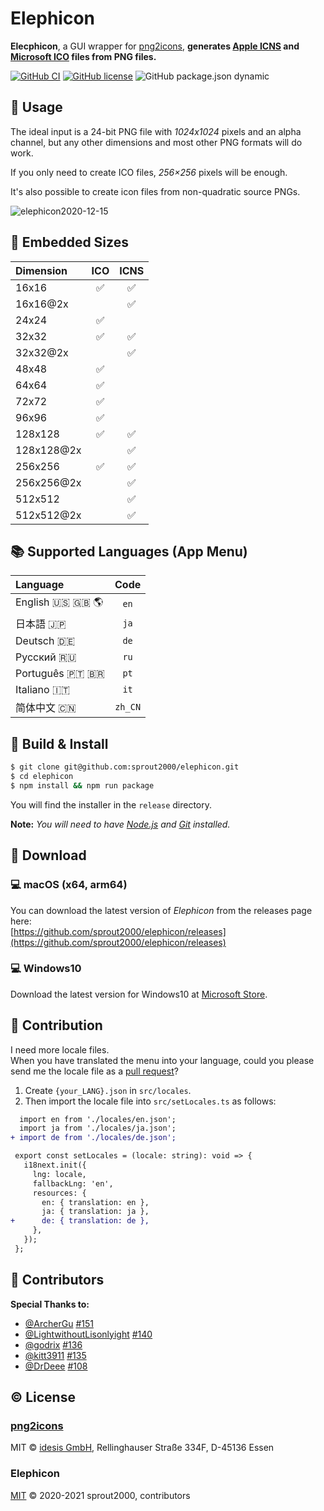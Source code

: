 # Elephicon

**Elecphicon**, a GUI wrapper for [png2icons](https://github.com/idesis-gmbh/png2icons), **generates [Apple ICNS](https://en.wikipedia.org/wiki/Apple_Icon_Image_format) and [Microsoft ICO](<https://en.wikipedia.org/wiki/ICO_(file_format)>) files from PNG files.**

[![GitHub CI](https://github.com/sprout2000/elephicon/workflows/GitHub%20CI/badge.svg)](https://github.com/sprout2000/elephicon/actions?query=workflow%3A%22GitHub+CI%22)
[![GitHub license](https://img.shields.io/github/license/sprout2000/elephicon)](https://github.com/sprout2000/elephicon/blob/master/LICENSE.md)
![GitHub package.json dynamic](https://img.shields.io/github/package-json/keywords/sprout2000/elephicon)

## :green_book: Usage

The ideal input is a 24-bit PNG file with _1024x1024_ pixels and an alpha channel, but any other dimensions and most other PNG formats will do work.

If you only need to create ICO files, _256×256_ pixels will be enough.

It's also possible to create icon files from non-quadratic source PNGs.

![elephicon2020-12-15](https://user-images.githubusercontent.com/52094761/102158835-a86b0f00-3ec5-11eb-8862-b5b6dacd0c34.gif)

## :rainbow: Embedded Sizes

| Dimension  | ICO | ICNS |
| :--------- | :-: | :--: |
| 16x16      | ✅  |  ✅  |
| 16x16@2x   |     |  ✅  |
| 24x24      | ✅  |      |
| 32x32      | ✅  |  ✅  |
| 32x32@2x   |     |  ✅  |
| 48x48      | ✅  |      |
| 64x64      | ✅  |      |
| 72x72      | ✅  |      |
| 96x96      | ✅  |      |
| 128x128    | ✅  |  ✅  |
| 128x128@2x |     |  ✅  |
| 256x256    | ✅  |  ✅  |
| 256x256@2x |     |  ✅  |
| 512x512    |     |  ✅  |
| 512x512@2x |     |  ✅  |

## :books: Supported Languages (App Menu)

| Language                           |  Code   |
| :--------------------------------- | :-----: |
| English :us: :uk: :earth_americas: |  `en`   |
| 日本語 :jp:                        |  `ja`   |
| Deutsch :de:                       |  `de`   |
| Русский :ru:                       |  `ru`   |
| Português 🇵🇹 🇧🇷                    |  `pt`   |
| Italiano :it:                      |  `it`   |
| 简体中文 :cn:                      | `zh_CN` |

## :wrench: Build & Install

```sh
$ git clone git@github.com:sprout2000/elephicon.git
$ cd elephicon
$ npm install && npm run package
```

You will find the installer in the `release` directory.

**Note:** _You will need to have [Node.js](https://nodejs.org/en/) and [Git](https://git-scm.com/) installed._

## :gift: Download

### :computer: macOS (x64, arm64)

You can download the latest version of _Elephicon_ from the releases page here:  
[https://github.com/sprout2000/elephicon/releases](https://github.com/sprout2000/elephicon/releases)

### :computer: Windows10

Download the latest version for Windows10 at [Microsoft Store](https://www.microsoft.com/store/apps/9P1489W92ZDQ).

## :beers: Contribution

I need more locale files.  
When you have translated the menu into your language, could you please send me the locale file as a [pull request](https://github.com/sprout2000/elephicon/pulls)?

1. Create `{your_LANG}.json` in `src/locales`.
2. Then import the locale file into `src/setLocales.ts` as follows:

```diff
  import en from './locales/en.json';
  import ja from './locales/ja.json';
+ import de from './locales/de.json';

 export const setLocales = (locale: string): void => {
   i18next.init({
     lng: locale,
     fallbackLng: 'en',
     resources: {
       en: { translation: en },
       ja: { translation: ja },
+      de: { translation: de },
     },
   });
 };
```

## :tada: Contributors

**Special Thanks to:**

- [@ArcherGu](https://github.com/ArcherGu) [#151](https://github.com/sprout2000/elephicon/pull/151)
- [@LightwithoutLisonlyight](https://github.com/LightwithoutLisonlyight) [#140](https://github.com/sprout2000/elephicon/pull/140)
- [@godrix](https://github.com/godrix) [#136](https://github.com/sprout2000/elephicon/pull/136)
- [@kitt3911](https://github.com/kitt3911) [#135](https://github.com/sprout2000/elephicon/pull/135)
- [@DrDeee](https://github.com/DrDeee) [#108](https://github.com/sprout2000/elephicon/pull/108)

## :copyright: License

### [png2icons](https://github.com/idesis-gmbh/png2icons)

MIT © [idesis GmbH](https://www.idesis.de), Rellinghauser Straße 334F, D-45136 Essen

### Elephicon

[MIT](https://github.com/sprout2000/lessview/blob/master/LICENSE.md) © 2020-2021 sprout2000, contributors
